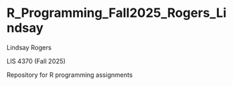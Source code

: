 # R_Programming_Fall2025_Rogers_Lindsay

Lindsay Rogers

LIS 4370 (Fall 2025)

Repository for R programming assignments

